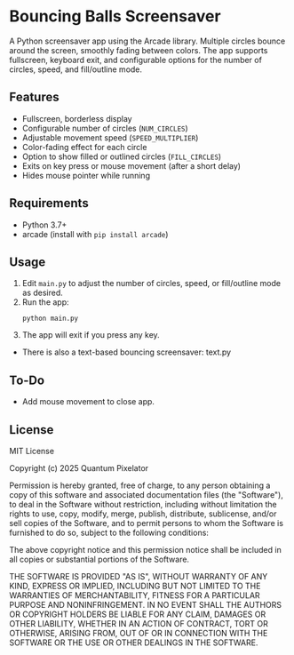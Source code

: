 # Bouncing Balls Screensaver

A Python screensaver app using the Arcade library. Multiple circles bounce around the screen, smoothly fading between colors. The app supports fullscreen, keyboard exit, and configurable options for the number of circles, speed, and fill/outline mode.

## Features
- Fullscreen, borderless display
- Configurable number of circles (`NUM_CIRCLES`)
- Adjustable movement speed (`SPEED_MULTIPLIER`)
- Color-fading effect for each circle
- Option to show filled or outlined circles (`FILL_CIRCLES`)
- Exits on key press or mouse movement (after a short delay)
- Hides mouse pointer while running

## Requirements
- Python 3.7+
- arcade (install with `pip install arcade`)

## Usage
1. Edit `main.py` to adjust the number of circles, speed, or fill/outline mode as desired.
2. Run the app:
   ```
   python main.py
   ```
3. The app will exit if you press any key.

- There is also a text-based bouncing screensaver: text.py

## To-Do
- Add mouse movement to close app.

## License

MIT License

Copyright (c) 2025 Quantum Pixelator

Permission is hereby granted, free of charge, to any person obtaining a copy
of this software and associated documentation files (the "Software"), to deal
in the Software without restriction, including without limitation the rights
to use, copy, modify, merge, publish, distribute, sublicense, and/or sell
copies of the Software, and to permit persons to whom the Software is
furnished to do so, subject to the following conditions:

The above copyright notice and this permission notice shall be included in all
copies or substantial portions of the Software.

THE SOFTWARE IS PROVIDED "AS IS", WITHOUT WARRANTY OF ANY KIND, EXPRESS OR
IMPLIED, INCLUDING BUT NOT LIMITED TO THE WARRANTIES OF MERCHANTABILITY,
FITNESS FOR A PARTICULAR PURPOSE AND NONINFRINGEMENT. IN NO EVENT SHALL THE
AUTHORS OR COPYRIGHT HOLDERS BE LIABLE FOR ANY CLAIM, DAMAGES OR OTHER
LIABILITY, WHETHER IN AN ACTION OF CONTRACT, TORT OR OTHERWISE, ARISING FROM,
OUT OF OR IN CONNECTION WITH THE SOFTWARE OR THE USE OR OTHER DEALINGS IN THE
SOFTWARE.
